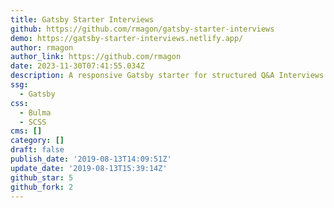 ```yaml
---
title: Gatsby Starter Interviews
github: https://github.com/rmagon/gatsby-starter-interviews
demo: https://gatsby-starter-interviews.netlify.app/
author: rmagon
author_link: https://github.com/rmagon
date: 2023-11-30T07:41:55.034Z
description: A responsive Gatsby starter for structured Q&A Interviews
ssg:
  - Gatsby
css:
  - Bulma
  - SCSS
cms: []
category: []
draft: false
publish_date: '2019-08-13T14:09:51Z'
update_date: '2019-08-13T15:39:14Z'
github_star: 5
github_fork: 2
---
```

